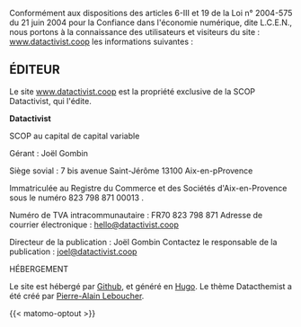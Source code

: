 Conformément aux dispositions des articles 6-III et 19 de la Loi n° 2004-575 du 21 juin 2004 pour la Confiance dans l'économie numérique, dite L.C.E.N., nous portons à la connaissance des utilisateurs et visiteurs du site : www.datactivist.coop les informations suivantes :

## ÉDITEUR

Le site www.datactivist.coop est la propriété exclusive de la SCOP Datactivist, qui l'édite.

**Datactivist**

SCOP au capital de capital variable 

Gérant : Joël Gombin

Siège sovial : 7 bis avenue Saint-Jérôme 13100 Aix-en-pProvence

Immatriculée au Registre du Commerce et des Sociétés d'Aix-en-Provence sous le numéro 823 798 871 00013 .

Numéro de TVA intracommunautaire : FR70 823 798 871
Adresse de courrier électronique : hello@datactivist.coop 
 
Directeur de la  publication : Joël Gombin
Contactez le responsable de la publication : joel@datactivist.coop

 
HÉBERGEMENT

Le site est hébergé par [Github](https://github.com/), et généré en [Hugo](https://gohugo.io/). Le thème Datacthemist a été créé par [Pierre-Alain Leboucher](https://peh4.com/#/).

{{< matomo-optout >}}
